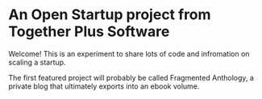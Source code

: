 # An Open Startup project from Together Plus Software

Welcome! This is an experiment to share lots of code and infromation on scaling a startup.

The first featured project will probably be called Fragmented Anthology, a private blog that ultimately exports into an ebook volume.